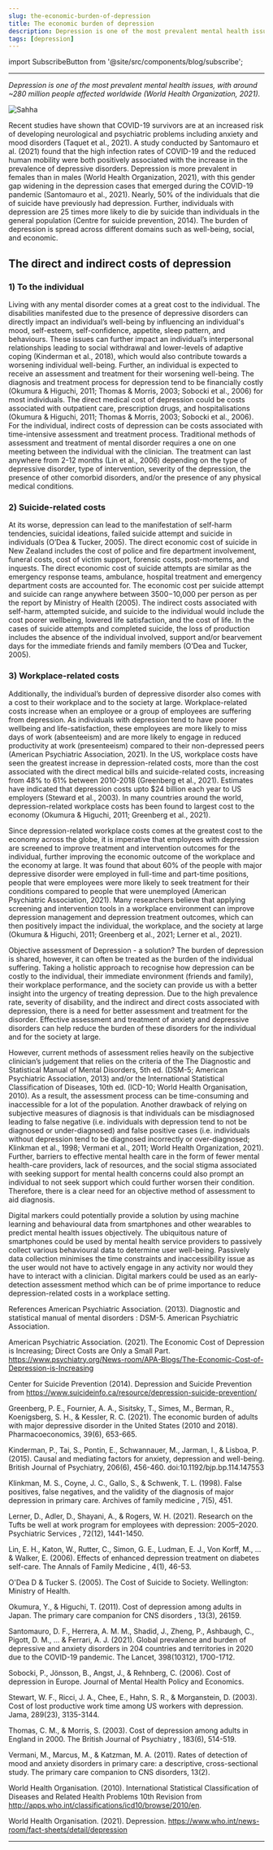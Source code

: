 ```yaml
---
slug: the-economic-burden-of-depression
title: The economic burden of depression
description: Depression is one of the most prevalent mental health issues, with around ~280 million people affected worldwide (World Health Organization, 2021).
tags: [depression]
---
```


import SubscribeButton from '@site/src/components/blog/subscribe';

---

*Depression is one of the most prevalent mental health issues, with around ~280 million people affected worldwide (World Health Organization, 2021).*

![Sahha](./banner.webp)

<!--truncate-->

Recent studies have shown that COVID-19 survivors are at an increased risk of developing neurological and psychiatric problems including anxiety and mood disorders (Taquet et al., 2021). A study conducted by Santomauro et al. (2021) found that the high infection rates of COVID-19 and the reduced human mobility were both positively associated with the increase in the prevalence of depressive disorders. Depression is more prevalent in females than in males (World Health Organization, 2021), with this gender gap widening in the depression cases that emerged during the COVID-19 pandemic (Santomauro et al., 2021). Nearly, 50% of the individuals that die of suicide have previously had depression. Further, individuals with depression are 25 times more likely to die by suicide than individuals in the general population (Centre for suicide prevention, 2014). The burden of depression is spread across different domains such as well-being, social, and economic.

## The direct and indirect costs of depression

### 1) To the individual
Living with any mental disorder comes at a great cost to the individual. The disabilities manifested due to the presence of depressive disorders can directly impact an individual’s well-being by influencing an individual's mood, self-esteem, self-confidence, appetite, sleep pattern, and behaviours. These issues can further impact an individual’s interpersonal relationships leading to social withdrawal and lower-levels of adaptive coping (Kinderman et al., 2018), which would also contribute towards a worsening individual well-being. Further, an individual is expected to receive an assessment and treatment for their worsening well-being. The diagnosis and treatment process for depression tend to be financially costly (Okumura & Higuchi, 2011; Thomas & Morris, 2003; Sobocki et al., 2006) for most individuals. The direct medical cost of depression could be costs associated with outpatient care, prescription drugs, and hospitalisations (Okumura & Higuchi, 2011; Thomas & Morris, 2003; Sobocki et al., 2006). For the individual, indirect costs of depression can be costs associated with time-intensive assessment and treatment process. Traditional methods of assessment and treatment of mental disorder requires a one on one meeting between the individual with the clinician. The treatment can last anywhere from 2-12 months (Lin et al., 2006) depending on the type of depressive disorder, type of intervention, severity of the depression, the presence of other comorbid disorders, and/or the presence of any physical medical conditions.

### 2) Suicide-related costs
At its worse, depression can lead to the manifestation of self-harm tendencies, suicidal ideations, failed suicide attempt and suicide in individuals (O’Dea & Tucker, 2005). The direct economic cost of suicide in New Zealand includes the cost of police and fire department involvement, funeral costs, cost of victim support, forensic costs, post-mortems, and inquests. The direct economic cost of suicide attempts are similar as the emergency response teams, ambulance, hospital treatment and emergency department costs are accounted for. The economic cost per suicide attempt and suicide can range anywhere between $3500-$10,000 per person as per the report by Ministry of Health (2005). The indirect costs associated with self-harm, attempted suicide, and suicide to the individual would include the cost poorer wellbeing, lowered life satisfaction, and the cost of life. In the cases of suicide attempts and completed suicide, the loss of production includes the absence of the individual involved, support and/or bearvement days for the immediate friends and family members (O’Dea and Tucker, 2005).

### 3) Workplace-related costs
Additionally, the individual’s burden of depressive disorder also comes with a cost to their workplace and to the society at large. Workplace-related costs increase when an employee or a group of employees are suffering from depression. As individuals with depression tend to have poorer wellbeing and life-satisfaction, these employees are more likely to miss days of work (absenteeism) and are more likely to engage in reduced productivity at work (presenteeism) compared to their non-depressed peers (American Psychiatric Association, 2021). In the US, workplace costs have seen the greatest increase in depression-related costs, more than the cost associated with the direct medical bills and suicide-related costs, increasing from 48% to 61% between 2010-2018 (Greenberg et al., 2021). Estimates have indicated that depression costs upto $24 billion each year to US employers (Steward et al., 2003). In many countries around the world, depression-related workplace costs has been found to largest cost to the economy (Okumura & Higuchi, 2011; Greenberg et al., 2021).

Since depression-related workplace costs comes at the greatest cost to the economy across the globe, it is imperative that employees with depression are screened to improve treatment and intervention outcomes for the individual, further improving the economic outcome of the workplace and the economy at large. It was found that about 60% of the people with major depressive disorder were employed in full-time and part-time positions, people that were employees were more likely to seek treatment for their conditions compared to people that were unemployed (American Psychiatric Association, 2021). Many researchers believe that applying screening and intervention tools in a workplace environment can improve depression management and depression treatment outcomes, which can then positively impact the individual, the workplace, and the society at large (Okumura & Higuchi, 2011; Greenberg et al., 2021; Lerner et al., 2021).

Objective assessment of Depression - a solution?
The burden of depression is shared, however, it can often be treated as the burden of the individual suffering. Taking a holistic approach to recognise how depression can be costly to the individual, their immediate environment (friends and family), their workplace performance, and the society can provide us with a better insight into the urgency of treating depression. Due to the high prevalence rate, severity of disability, and the indirect and direct costs associated with depression, there is a need for better assessment and treatment for the disorder. Effective assessment and treatment of anxiety and depressive disorders can help reduce the burden of these disorders for the individual and for the society at large.

However, current methods of assessment relies heavily on the subjective clinician’s judgement that relies on the criteria of the The Diagnostic and Statistical Manual of Mental Disorders, 5th ed. (DSM-5; American Psychiatric Association, 2013) and/or the International Statistical Classification of Diseases, 10th ed. (ICD-10; World Health Organisation, 2010). As a result, the assessment process can be time-consuming and inaccessible for a lot of the population. Another drawback of relying on subjective measures of diagnosis is that individuals can be misdiagnosed leading to false negative (i.e. individuals with depression tend to not be diagnosed or under-diagnosed) and false positive cases (i.e. individuals without depression tend to be diagnosed incorrectly or over-diagnosed; Klinkman et al., 1998; Vermani et al., 2011; World Health Organization, 2021). Further, barriers to effective mental health care in the form of fewer mental health-care providers, lack of resources, and the social stigma associated with seeking support for mental health concerns could also prompt an individual to not seek support which could further worsen their condition. Therefore, there is a clear need for an objective method of assessment to aid diagnosis.

Digital markers could potentially provide a solution by using machine learning and behavioural data from smartphones and other wearables to predict mental health issues objectively. The ubiquitous nature of smartphones could be used by mental health service providers to passively collect various behavioural data to determine user well-being. Passively data collection minimises the time constraints and inaccessibility issue as the user would not have to actively engage in any activity nor would they have to interact with a clinician. Digital markers could be used as an early-detection assessment method which can be of prime importance to reduce depression-related costs in a workplace setting.

References
American Psychiatric Association. (2013). Diagnostic and statistical manual of mental disorders : DSM-5. American Psychiatric Association.

American Psychiatric Association. (2021). The Economic Cost of Depression is Increasing; Direct Costs are Only a Small Part. https://www.psychiatry.org/News-room/APA-Blogs/The-Economic-Cost-of-Depression-is-Increasing

Center for Suicide Prevention (2014). Depression and Suicide Prevention from https://www.suicideinfo.ca/resource/depression-suicide-prevention/

Greenberg, P. E., Fournier, A. A., Sisitsky, T., Simes, M., Berman, R., Koenigsberg, S. H., & Kessler, R. C. (2021). The economic burden of adults with major depressive disorder in the United States (2010 and 2018). Pharmacoeconomics, 39(6), 653-665.

Kinderman, P., Tai, S., Pontin, E., Schwannauer, M., Jarman, I., & Lisboa, P. (2015). Causal and mediating factors for anxiety, depression and well-being. British Journal of Psychiatry, 206(6), 456-460. doi:10.1192/bjp.bp.114.147553

Klinkman, M. S., Coyne, J. C., Gallo, S., & Schwenk, T. L. (1998). False positives, false negatives, and the validity of the diagnosis of major depression in primary care. Archives of family medicine , 7(5), 451.

Lerner, D., Adler, D., Shayani, A., & Rogers, W. H. (2021). Research on the Tufts be well at work program for employees with depression: 2005–2020. Psychiatric Services , 72(12), 1441-1450.

Lin, E. H., Katon, W., Rutter, C., Simon, G. E., Ludman, E. J., Von Korff, M., ... & Walker, E. (2006). Effects of enhanced depression treatment on diabetes self-care. The Annals of Family Medicine , 4(1), 46-53.

O'Dea D & Tucker S. (2005). The Cost of Suicide to Society. Wellington: Ministry of Health.

Okumura, Y., & Higuchi, T. (2011). Cost of depression among adults in Japan. The primary care companion for CNS disorders , 13(3), 26159.

Santomauro, D. F., Herrera, A. M. M., Shadid, J., Zheng, P., Ashbaugh, C., Pigott, D. M., ... & Ferrari, A. J. (2021). Global prevalence and burden of depressive and anxiety disorders in 204 countries and territories in 2020 due to the COVID-19 pandemic. The Lancet, 398(10312), 1700-1712.

Sobocki, P., Jönsson, B., Angst, J., & Rehnberg, C. (2006). Cost of depression in Europe. Journal of Mental Health Policy and Economics.

Stewart, W. F., Ricci, J. A., Chee, E., Hahn, S. R., & Morganstein, D. (2003). Cost of lost productive work time among US workers with depression. Jama, 289(23), 3135-3144.

Thomas, C. M., & Morris, S. (2003). Cost of depression among adults in England in 2000. The British Journal of Psychiatry , 183(6), 514-519.

Vermani, M., Marcus, M., & Katzman, M. A. (2011). Rates of detection of mood and anxiety disorders in primary care: a descriptive, cross-sectional study. The primary care companion to CNS disorders, 13(2).

World Health Organisation. (2010). International Statistical Classification of Diseases and Related Health Problems 10th Revision from http://apps.who.int/classifications/icd10/browse/2010/en.

World Health Organisation. (2021). Depression. https://www.who.int/news-room/fact-sheets/detail/depression

---

<SubscribeButton />